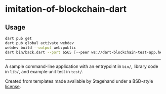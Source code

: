 # imitation-of-blockchain-dart

## Usage

```bash
dart pub get
dart pub global activate webdev
webdev build --output web:public
dart bin/back.dart --port 6565 [--peer ws://dart-blockchain-test-app.herokuapp.com/ws]
```

---
A sample command-line application with an entrypoint in `bin/`, library code
in `lib/`, and example unit test in `test/`.

Created from templates made available by Stagehand under a BSD-style
[license](https://github.com/dart-lang/stagehand/blob/master/LICENSE).
